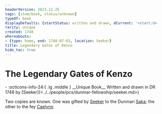 ```yaml
---
headerVersion: 2023.11.25
tags: [item/book, status/unknown]
typeOf: book
displayDefaults: {startStatus: written and drawn, dCurrent: '<start:U> in <startDate> by <origin:1>', wCurrent: '', wHome: '', wOrigin: '', wLastKnown: ''}
rarity: unique
created: 1748
whereabouts:
- {type: home, end: 1748-07-03, location: Seeker}
title: Legendary Gates of Kenzo
hide_toc: true
---
```

# The Legendary Gates of Kenzo
<div class="grid cards ext-narrow-margin ext-one-column" markdown>
- :octicons-info-24:{ .lg .middle } __Unique Book__  
   Written and drawn in DR 1748 by [Seeker](<../../people/pcs/dunmar-fellowship/seeker.md>)  
     
</div>


Two copies are known. One was gifted by [Seeker](<../../people/pcs/dunmar-fellowship/seeker.md>) to the Dunmari [Saka](<../../people/dunmari/saka.md>); the other to the fey [Caelynn](<../../people/fey/caelynn.md>).